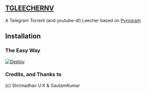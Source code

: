 ## [TGLEECHERNV](#)

A Telegram Torrent (and youtube-dl) Leecher based on [Pyrogram](https://github.com/pyrogram/pyrogram)

## Installation

### The Easy Way

[![Deploy](https://www.herokucdn.com/deploy/button.svg)](https://heroku.com/deploy?template=https://github.com/surlogu/TGLEECHERNV)


### Credits, and Thanks to
(c) Shrimadhav U K & GautamKumar
